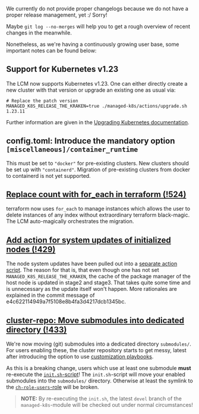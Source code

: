 We currently do not provide proper changelogs because we do not have a proper release management, yet :/ Sorry!

Maybe `git log --no-merges` will help you to get a rough overview of recent changes in the meanwhile.

Nonetheless, as we're having a continuously growing user base, some important notes can be found below:

## Support for Kubernetes v1.23

The LCM now supports Kubernetes v1.23.
One can either directly create a new cluster with that version or upgrade an existing one as usual via:

```shell
# Replace the patch version
MANAGED_K8S_RELEASE_THE_KRAKEN=true ./managed-k8s/actions/upgrade.sh 1.23.11
```

Further information are given in the [Upgrading Kubernetes documentation](https://yaook.gitlab.io/k8s/operation/upgrading-kubernetes.html).

## config.toml: Introduce the mandatory option `[miscellaneous]/container_runtime`

This must be set to `"docker"` for pre-existing clusters. New clusters
should be set up with `"containerd"`. Migration of pre-existing
clusters from docker to containerd is not yet supported.

## [Replace count with for_each in terraform (!524)](https://gitlab.com/yaook/k8s/-/merge_requests/524)

terraform now uses `for_each` to manage instances which allows the user to delete instances of any index without extraordinary terraform black-magic.
The LCM auto-magically orchestrates the migration.

## [Add action for system updates of initialized nodes (!429)](https://gitlab.com/yaook/k8s/-/merge_requests/429)

The node system updates have been pulled out into a [separate action script](https://yaook.gitlab.io/k8s/operation/actions-references.html#system_update_nodessh).
The reason for that is, that even though one has not set `MANAGED_K8S_RELEASE_THE_KRAKEN`, the cache of the package manager of the host node is updated in stage2 and stage3.
That takes quite some time and is unnecessary as the update itself won't happen.
More rationales are explained in the commit message of e4c622114949a7f5108e8b4fa3d4217dcb1345bc.

## [cluster-repo: Move submodules into dedicated directory (!433)](https://gitlab.com/yaook/k8s/-/merge_requests/433)

We're now moving (git) submodules into a dedicated directory `submodules/`.
For users enabling these, the cluster repository starts to get messy, latest after introducing the option to
   use [customization playbooks](https://yaook.gitlab.io/k8s/design/abstraction-layers.html#customization).

As this is a breaking change, users which use at least one submodule **must** re-execute the [`init.sh`-script](https://yaook.gitlab.io/k8s/operation/actions-references.html#initsh)!
The `init.sh`-script will move your enabled submodules into the `submodules/` directory.
Otherwise at least the symlink to the [`ch-role-users`-role](k8s-base/roles/ch-role-users) will be broken.

> **NOTE:** By re-executing the `init.sh`, the latest `devel` branch of the `managed-k8s`-module will be checked out under normal circumstances!
